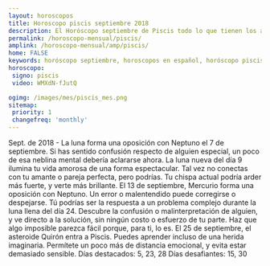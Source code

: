 ```yaml
---
layout: horoscopos
title: Horoscopo piscis septiembre 2018
description: El Horóscopo septiembre de Piscis todo lo que tienen los astros preparados para este mes, amor, trabajo, familia. Todo sobre astrologia, tarot, predicciones. Horoscopo gratis en español, predicciones y astrología.
permalink: /horoscopo-mensual/piscis/
amplink: /horoscopo-mensual/amp/piscis/
home: FALSE
keywords: horóscopo septiembre, horoscopos en español, horóscopo piscis septiembre , horóscopo esperanza gracia, horoscop, horóscopos gratis, horoscopo piscis, Tarot, Astrologia, Zodíaco, piscis, horoscopo gratis, horoscopo del mes 
horoscopo:
 signo: piscis
 video: WMXdN-fJutQ

ogimg: /images/mes/piscis_mes.png
sitemap:
 priority: 1
 changefreq: 'monthly'
---
```



Sept. de 2018 - La luna forma una oposición con Neptuno el 7 de septiembre. Si has sentido confusión respecto de alguien especial, un poco de esa neblina mental debería aclararse ahora. 
La luna nueva del día 9 ilumina tu vida amorosa de una forma espectacular. Tal vez no conectas con tu amante o pareja perfecta, pero podrías. Tu chispa actual podría arder más fuerte, y verte más brillante. 
El 13 de septiembre, Mercurio forma una oposición con Neptuno. Un error o malentendido puede corregirse o despejarse. 
Tú podrías ser la respuesta a un problema complejo durante la luna llena del día 24. Descubre la confusión o malinterpretación de alguien, y ve directo a la solución, sin ningún costo o esfuerzo de tu parte. Haz que algo imposible parezca fácil porque, para ti, lo es. 
El 25 de septiembre, el asteroide Quirón entra a Piscis. Puedes aprender incluso de una herida imaginaria. Permítete un poco más de distancia emocional, y evita estar demasiado sensible. 
Días destacados: 5, 23, 28
Días desafiantes: 15, 30